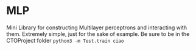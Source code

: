 # MLP

Mini Library for constructing Multilayer perceptrons and interacting with them.
Extremely simple, just for the sake of example.
Be sure to be in the CTOProject folder
<code>python3 -m Test.train ciao</code>